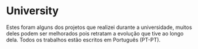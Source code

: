 # University
Estes foram alguns dos projetos que realizei durante a universidade, muitos deles podem ser melhorados pois retratam a evolução que tive ao longo dela.
Todos os trabalhos estão escritos em Português (PT-PT).